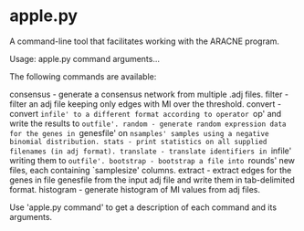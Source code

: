 # apple.py
A command-line tool that facilitates working with the ARACNE program.

Usage: apple.py command arguments...

The following commands are available:

  consensus - generate a consensus network from multiple .adj files.
  filter - filter an adj file keeping only edges with MI over the threshold.
  convert - convert `infile' to a different format according to operator `op' and write the results to `outfile'.
  random - generate random expression data for the genes in `genesfile' on `nsamples' samples using a negative binomial distribution.
  stats - print statistics on all supplied filenames (in adj format).
  translate - translate identifiers in `infile' writing them to `outfile'.
  bootstrap - bootstrap a file into `rounds' new files, each containing `samplesize' columns.
  extract - extract edges for the genes in file genesfile from the input adj file and write them in tab-delimited format.
  histogram - generate histogram of MI values from adj files.

Use 'apple.py command' to get a description of each command and its arguments.


